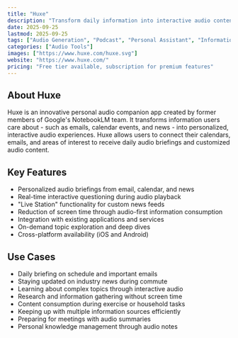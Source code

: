 ```yaml
---
title: "Huxe"
description: "Transform daily information into interactive audio content."
date: 2025-09-25
lastmod: 2025-09-25
tags: ["Audio Generation", "Podcast", "Personal Assistant", "Information Digest"]
categories: ["Audio Tools"]
images: ["https://www.huxe.com/huxe.svg"]
website: "https://www.huxe.com/"
pricing: "Free tier available, subscription for premium features"
---
```


## About Huxe

Huxe is an innovative personal audio companion app created by former members of Google's NotebookLM team. It transforms information users care about - such as emails, calendar events, and news - into personalized, interactive audio experiences. Huxe allows users to connect their calendars, emails, and areas of interest to receive daily audio briefings and customized audio content.

## Key Features

- Personalized audio briefings from email, calendar, and news
- Real-time interactive questioning during audio playback
- "Live Station" functionality for custom news feeds
- Reduction of screen time through audio-first information consumption
- Integration with existing applications and services
- On-demand topic exploration and deep dives
- Cross-platform availability (iOS and Android)

## Use Cases

- Daily briefing on schedule and important emails
- Staying updated on industry news during commute
- Learning about complex topics through interactive audio
- Research and information gathering without screen time
- Content consumption during exercise or household tasks
- Keeping up with multiple information sources efficiently
- Preparing for meetings with audio summaries
- Personal knowledge management through audio notes
